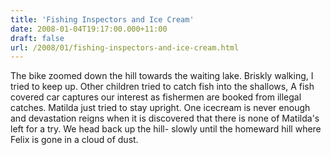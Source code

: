 ```yaml
---
title: 'Fishing Inspectors and Ice Cream'
date: 2008-01-04T19:17:00.000+11:00
draft: false
url: /2008/01/fishing-inspectors-and-ice-cream.html
---
```


The bike zoomed down the hill towards the waiting lake. Briskly walking, I tried to keep up. Other children tried to catch fish into the shallows, A fish covered car captures our interest as fishermen are booked from illegal catches. Matilda just tried to stay upright. One icecream is never enough and devastation reigns when it is discovered that there is none of Matilda's left for a try. We head back up the hill- slowly until the homeward hill where Felix is gone in a cloud of dust.